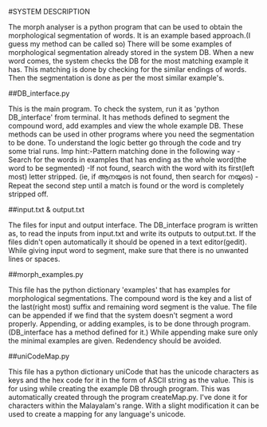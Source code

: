 #SYSTEM DESCRIPTION

The morph analyser is a python program that can be used to obtain the morphological segmentation of words.
It is an example based approach.(I guess my method can be called so)
There will be some examples of morphological segmentation already stored in the system DB. When a new word comes, the system checks the DB for the most matching example it has. This matching is done by checking for the similar endings of words. Then the segmentation is done as per the most similar example's.

##DB_interface.py

This is the main program. To check the system, run it as 'python DB_interface' from terminal. It has methods defined to segment the compound word, add examples and view the whole example DB. These methods can be used in other programs where you need the segmentation to be done.
To understand the logic better go through the code and try some trial runs.
Imp hint:-Pattern matching done in the following way
	-Search for the words in examples that has ending as the whole word(the word to be segmented)
	-If not found, search with the word with its first(left most) letter stripped.
	 (ie, if ആനയുടെ is not found, then search for നയുടെ)
	-Repeat the second step until a match is found or the word is completely stripped off.

##input.txt & output.txt

The files for input and output interface. The DB_interface program is written as, to read the inputs from input.txt and write its outputs to output.txt. If the files didn't open automatically it should be opened in a text editor(gedit). While giving input word to segment, make sure that there is no unwanted lines or spaces.

##morph_examples.py

This file has the python dictionary 'examples' that has examples for morphological segmentations.
The compound word is the key and a list of the last(right most) suffix and remaining word segment is the value.
The file can be appended if we find that the system doesn't segment a word properly.
Appending, or adding examples, is to be done through program.(DB_interface has a method defined for it.)
While appending make sure only the minimal examples are given. Redendency should be avoided.

##uniCodeMap.py

This file has a python dictionary uniCode that has the unicode characters as keys and the hex code for it in the form of ASCII string as the value. This is for using while creating the example DB through program. This was automatically created through the program createMap.py. I've done it for characters within the Malayalam's range. With a slight modification it can be used to create a mapping for any language's unicode.
